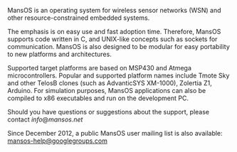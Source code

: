 MansOS is an operating system for wireless sensor networks (WSN) and other resource-constrained embedded systems.


The emphasis is on easy use and fast adoption time. Therefore, MansOS supports code written in C, and UNIX-like concepts such as sockets for communication. MansOS is also designed to be modular for easy portability to new platforms and architectures.

Supported target platforms are based on MSP430 and Atmega microcontrollers. Popular and supported platform names include Tmote Sky and other TelosB clones (such as AdvanticSYS XM-1000), Zolertia Z1, Arduino. For simulation purposes, MansOS applications can also be compiled to x86 executables and run on the development PC.

Should you have questions or suggestions about the support, please contact _info_@_mansos.net_

Since December 2012, a public MansOS user mailing list is also available: [mansos-help@googlegroups.com](https://groups.google.com/forum/?fromgroups#!forum/mansos-help)